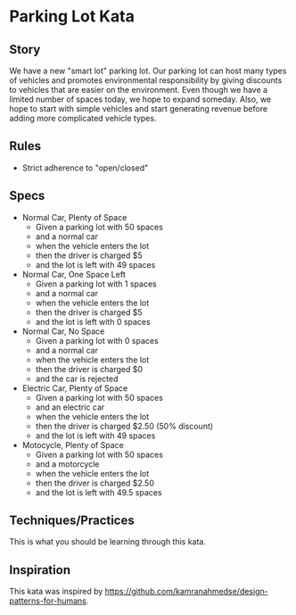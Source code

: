 # Parking Lot Kata

## Story

We have a new "smart lot" parking lot. Our parking lot can host many types of vehicles and promotes environmental responsibility by giving discounts to vehicles that are easier on the environment. Even though we have a limited number of spaces today, we hope to expand someday. Also, we hope to start with simple vehicles and start generating revenue before adding more complicated vehicle types.

## Rules

* Strict adherence to "open/closed"

## Specs

* Normal Car, Plenty of Space
  * Given a parking lot with 50 spaces 
  * and a normal car
  * when the vehicle enters the lot
  * then the driver is charged $5 
  * and the lot is left with 49 spaces
* Normal Car, One Space Left
  * Given a parking lot with 1 spaces 
  * and a normal car
  * when the vehicle enters the lot
  * then the driver is charged $5 
  * and the lot is left with 0 spaces
* Normal Car, No Space
  * Given a parking lot with 0 spaces 
  * and a normal car
  * when the vehicle enters the lot
  * then the driver is charged $0
  * and the car is rejected
* Electric Car, Plenty of Space
  * Given a parking lot with 50 spaces 
  * and an electric car
  * when the vehicle enters the lot
  * then the driver is charged $2.50 (50% discount)
  * and the lot is left with 49 spaces
* Motocycle, Plenty of Space
  * Given a parking lot with 50 spaces 
  * and a motorcycle
  * when the vehicle enters the lot
  * then the driver is charged $2.50
  * and the lot is left with 49.5 spaces


## Techniques/Practices

This is what you should be learning through this kata.

## Inspiration

This kata was inspired by https://github.com/kamranahmedse/design-patterns-for-humans. 
